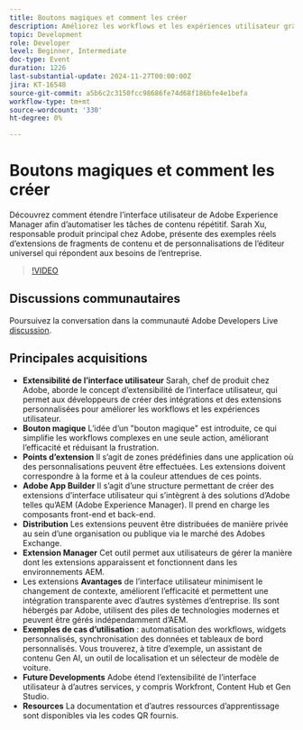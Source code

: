 ```yaml
---
title: Boutons magiques et comment les créer
description: Améliorez les workflows et les expériences utilisateur grâce à l’extensibilité de l’interface utilisateur d’Adobe, en autorisant des intégrations personnalisées via Adobe App Builder, en simplifiant les tâches complexes avec un "bouton magique" et en facilitant l’intégration transparente avec les systèmes d’entreprise, avec des extensions futures vers plus de services Adobe.
topic: Development
role: Developer
level: Beginner, Intermediate
doc-type: Event
duration: 1226
last-substantial-update: 2024-11-27T00:00:00Z
jira: KT-16548
source-git-commit: a5b6c2c3150fcc98686fe74d68f186bfe4e1befa
workflow-type: tm+mt
source-wordcount: '330'
ht-degree: 0%

---
```



# Boutons magiques et comment les créer

Découvrez comment étendre l’interface utilisateur de Adobe Experience Manager afin d’automatiser les tâches de contenu répétitif. Sarah Xu, responsable produit principal chez Adobe, présente des exemples réels d’extensions de fragments de contenu et de personnalisations de l’éditeur universel qui répondent aux besoins de l’entreprise.


>[!VIDEO](https://video.tv.adobe.com/v/3440037/?learn=on&enablevpops)

## Discussions communautaires

Poursuivez la conversation dans la communauté Adobe Developers Live [discussion](https://adobe.ly/3Ywf6kg).

## Principales acquisitions

* **Extensibilité de l’interface utilisateur** Sarah, chef de produit chez Adobe, aborde le concept d’extensibilité de l’interface utilisateur, qui permet aux développeurs de créer des intégrations et des extensions personnalisées pour améliorer les workflows et les expériences utilisateur.
* **Bouton magique** L’idée d’un &quot;bouton magique&quot; est introduite, ce qui simplifie les workflows complexes en une seule action, améliorant l’efficacité et réduisant la frustration.
* **Points d’extension** Il s’agit de zones prédéfinies dans une application où des personnalisations peuvent être effectuées. Les extensions doivent correspondre à la forme et à la couleur attendues de ces points.
* **Adobe App Builder** Il s’agit d’une structure permettant de créer des extensions d’interface utilisateur qui s’intègrent à des solutions d’Adobe telles qu’AEM (Adobe Experience Manager). Il prend en charge les composants front-end et back-end.
* **Distribution** Les extensions peuvent être distribuées de manière privée au sein d’une organisation ou publique via le marché des Adobes Exchange.
* **Extension Manager** Cet outil permet aux utilisateurs de gérer la manière dont les extensions apparaissent et fonctionnent dans les environnements AEM.
* Les extensions **Avantages** de l’interface utilisateur minimisent le changement de contexte, améliorent l’efficacité et permettent une intégration transparente avec d’autres systèmes d’entreprise. Ils sont hébergés par Adobe, utilisent des piles de technologies modernes et peuvent être gérés indépendamment d’AEM.
* **Exemples de cas d’utilisation** : automatisation des workflows, widgets personnalisés, synchronisation des données et tableaux de bord personnalisés. Vous trouverez, à titre d’exemple, un assistant de contenu Gen AI, un outil de localisation et un sélecteur de modèle de voiture.
* **Future Developments** Adobe étend l’extensibilité de l’interface utilisateur à d’autres services, y compris Workfront, Content Hub et Gen Studio.
* **Resources** La documentation et d’autres ressources d’apprentissage sont disponibles via les codes QR fournis.